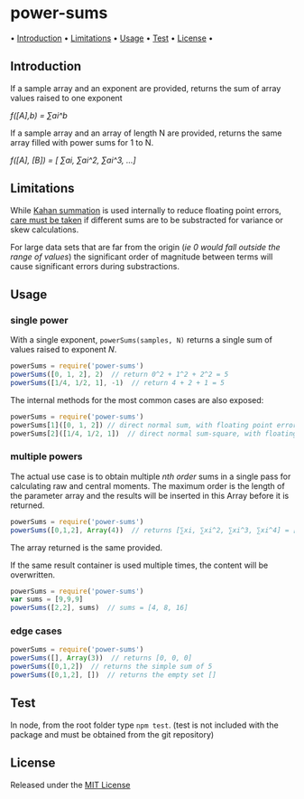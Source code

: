 <!-- markdownlint-disable MD004 MD007 MD010 MD041 MD022 MD024 MD032 -->
# power-sums

• [Introduction](#Introduction) • [Limitations](#Limitations) • [Usage](#Usage)  • [Test](#test) • [License](#License) •

## Introduction

If a sample array and an exponent are provided, returns the sum of array values raised to one exponent

*f([A],b) = ∑ai^b*

If a sample array and an array of length N are provided, returns the same array filled with power sums for 1 to N.

*f([A], [B]) = [ ∑ai, ∑ai^2, ∑ai^3, ...]*

## Limitations

While [Kahan summation](https://en.wikipedia.org/wiki/Kahan_summation_algorithm)
is used internally to reduce floating point errors,
[care must be taken](https://en.wikipedia.org/wiki/Algorithms_for_calculating_variance)
if different sums are to be substracted for variance or skew calculations.

For large data sets that are far from the origin (*ie 0 would fall outside the range of values*) the significant order of magnitude between terms will cause significant errors during substractions.

## Usage

### single power

With a single exponent, `powerSums(samples, N)` returns a single sum of values raised to exponent *N*.

```javascript
powerSums = require('power-sums')
powerSums([0, 1, 2], 2)  // return 0^2 + 1^2 + 2^2 = 5
powerSums([1/4, 1/2, 1], -1)  // return 4 + 2 + 1 = 5
```

The internal methods for the most common cases are also exposed:

```javascript
powerSums = require('power-sums')
powerSums[1]([0, 1, 2]) // direct normal sum, with floating point error correction
powerSums[2]([1/4, 1/2, 1])  // direct normal sum-square, with floating point error correction
```


### multiple powers

The actual use case is to obtain multiple *nth order* sums in a single pass for calculating raw and central moments.
The maximum order is the length of the parameter array and the results will be inserted in this Array before it is returned.

```javascript
powerSums = require('power-sums')
powerSums([0,1,2], Array(4))  // returns [∑xi, ∑xi^2, ∑xi^3, ∑xi^4] = [3, 5, 9, 17]
```

The array returned is the same provided.

If the same result container is used multiple times, the content will be overwritten.

```javascript
powerSums = require('power-sums')
var sums = [9,9,9]
powerSums([2,2], sums)  // sums = [4, 8, 16]
```

### edge cases

```javascript
powerSums = require('power-sums')
powerSums([], Array(3))  // returns [0, 0, 0]
powerSums([0,1,2])  // returns the simple sum of 5
powerSums([0,1,2], [])  // returns the empty set []
```

## Test

In node, from the root folder type `npm test`.
(test is not included with the package and must be obtained from the git repository)

## License

Released under the [MIT License](http://www.opensource.org/licenses/MIT)
